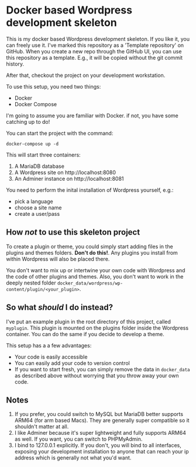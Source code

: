 # Docker based Wordpress development skeleton

This is my docker based Wordpress development skeleton. If you like it, you can freely use it.
I've marked this repository as a 'Template repository' on GitHub. When you create a new repo through the GitHub UI, you can
use this repository as a template. E.g., it will be copied without the git commit history.

After that, checkout the project on your development workstation.

To use this setup, you need two things:

- Docker
- Docker Compose

I'm going to assume you are familiar with Docker. if not, you have some catching up to do!

You can start the project with the command:

```shell
docker-compose up -d
```

This will start three containers:

1. A MariaDB database
2. A Wordpress site on http://localhost:8080
3. An Adminer instance on http://localhost:8081

You need to perform the inital installation of Wordpress yourself, e.g.:

- pick a language
- choose a site name
- create a user/pass

## How _not_ to use this skeleton project

To create a plugin or theme, you could simply start adding files in the
plugins and themes folders. **Don't do this!**. Any plugins you install from within Wordpress will also be placed there.

You don't want to mix up or intertwine your own code with Wordpress and the code of other plugins and themes. Also, you don't want to work in the deeply nested folder `docker_data/wordpress/wp-content/plugin/<your_plugin>`.

## So what _should_ I do instead?

I've put an example plugin in the root directory of this project, called `myplugin`. This plugin is mounted on the plugins folder inside the Wordpress container. You can do the same if you decide to develop a theme.

This setup has a a few advantages:

- Your code is easily accessible
- You can easily add your code to version control
- If you want to start fresh, you can simply remove the data in `docker_data` as described above without worrying that you throw away your own code.

## Notes

1. If you prefer, you could switch to MySQL but MariaDB better supports ARM64 (for arm based Macs). They are generally super compatible so it shouldn't matter at all.
2. I like Adminer because it's super lightweight and fully supports ARM64 as well. If you want, you can switch to PHPMyAdmin.
3. I bind to 127.0.0.1 explicitly. If you don't, you will bind to all interfaces, exposing your development installation to anyone that can reach your ip address which is generally not what you'd want.
